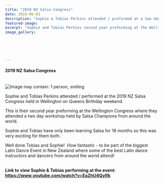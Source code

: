 ```yaml
---
title: "2019 NZ Salsa Congress"
date: 2019-06-03
description: "Sophie & Tobias Perkins attended / preformed at a two day workshop held by Salsa Champions from around the world..."
featured-image: 
excerpt: "Sophie and Tobias Perkins second year preforming at the Wellington Congress where they attended a two day workshop held by Salsa Champions from around the world."
image_gallery:
    
    
    
    
    
---
```


<h4><span>2019 NZ Salsa Congress&nbsp;<br /><br /></span></h4>
<p><span><img src="https://scontent-syd2-1.xx.fbcdn.net/v/t1.0-9/62313069_2244765128905986_6519603696395878400_n.jpg?_nc_cat=102&amp;_nc_eui2=AeFw8lVYVh2JuTAuYELwKs5rAd9dwLWx5Amd-zsGrIY5pMYHVhUd8FIL-U0Cmd523G7x_Z4gX6RQqUtVrjAqfG-_oJio8_DsHxiC-imvCLSrkw&amp;_nc_ht=scontent-syd2-1.xx&amp;oh=ca939bf0edcb17989d1aee68b6c6bb6e&amp;oe=5D8874CA" alt="Image may contain: 1 person, smiling" /></span></p>
<p><span>Sophie and Tobias Perkins attended / performed at the 2019 NZ Salsa Congress held in Wellington on Queens Birthday weekend.</span></p>
<p><span>This is their second year preforming at the Wellington Congress where they attended a two day workshop held by Salsa Champions from around the world. </span></p>
<p><span>Sophie and Tobias have only been learning Salsa for 18 months so this was very exciting for them both.</span></p>
<p>Well done Tobias and Sophie!&nbsp; How fantastic - to be part of the biggest Latin Dance Event in New Zealand where some <span>of the best Latin dance instructors and dancers from&nbsp;</span><span>around</span><span>&nbsp;the&nbsp;</span><span>world attend</span>!</p>
<p><strong><br />Link to view Sophie &amp; Tobias performing at the event:<br /></strong><strong><a href="https://www.youtube.com/watch?v=EaZhU4QyIfk">https://www.youtube.com/watch?v=EaZhU4QyIfk</a></strong></p>

